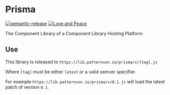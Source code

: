 # Prisma

[![semantic-release](https://img.shields.io/badge/%20%20%F0%9F%93%A6%F0%9F%9A%80-semantic--release-e10079.svg)](https://github.com/semantic-release/semantic-release)
[![Love and Peace](http://love-and-peace.github.io/love-and-peace/badges/base/v1.0-small.svg)](https://github.com/love-and-peace/love-and-peace/blob/master/versions/base/v1.0/en.md)

The Component Library of a Component Library Hosting Platform

## Use

This library is released to `https://lib.patternson.io/prisma/v/[tag].js`

Where `[tag]` must be either `latest` or a valid semver specifier.

For example `https://lib.patternson.io/prisma/v/0.1.js` will load the latest
patch of version `0.1`.
